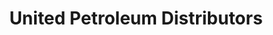 ---
title: "United Petroleum Distributors"
url: /siskia-nation/united-petroleum-distributors/
shop: Lebensmittel
---